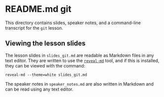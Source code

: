 # README.md git

This directory contains slides, speaker notes, and a command-line transcript for the `git` lesson.

## Viewing the lesson slides

The lesson slides in `slides_git.md` are readable as Markdown files in any text editor. They are written to use the [`reveal-md`](https://github.com/webpro/reveal-md) tool, and if this is installed, they can be viewed with the command:

```
reveal-md --theme=white slides_git.md
```

The speaker notes in `speaker_notes.md` are also written in Markdown and can be read using any text editor.